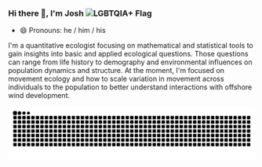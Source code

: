 ### Hi there 👋, I'm Josh ![LGBTQIA+ Flag](https://github.com/jmhatch/flag-icons/blob/master/png/LGBT.png)

- 😄 Pronouns: he / him / his

I'm a quantitative ecologist focusing on mathematical and statistical tools to gain insights into basic and applied ecological questions. Those questions can range from life history to demography and environmental influences on population dynamics and structure. At the moment, I'm focused on movement ecology and how to scale variation in movement across individuals to the population to better understand interactions with offshore wind development.

<picture>
  <source
    media="(prefers-color-scheme: dark)"
    srcset="https://raw.githubusercontent.com/jmhatch/jmhatch/output/github-contribution-grid-snake-dark.svg"
  />
  <source
    media="(prefers-color-scheme: light)"
    srcset="https://raw.githubusercontent.com/jmhatch/jmhatch/output/github-contribution-grid-snake.svg"
  />
  <img
    alt="github contribution grid snake animation"
    src="https://raw.githubusercontent.com/jmhatch/jmhatch/output/github-contribution-grid-snake.svg"
  />
</picture>

<!--
**jmhatch/jmhatch** is a ✨ _special_ ✨ repository because its `README.md` (this file) appears on your GitHub profile.

Here are some ideas to get you started:

- 🔭 I’m currently working on ...
- 🌱 I’m currently learning ...
- 👯 I’m looking to collaborate on ...
- 🤔 I’m looking for help with ...
- 💬 Ask me about ...
- 📫 How to reach me: ...
- 😄 Pronouns: ...
- ⚡ Fun fact: ...
-->
